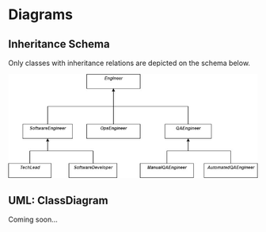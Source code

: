 # Diagrams


## Inheritance Schema

Only classes with inheritance relations are depicted on the schema below.

![Inheritance Schema](media/ITEngineersSquad_InheritanceSchema.jpg)


## UML: ClassDiagram

Coming soon...